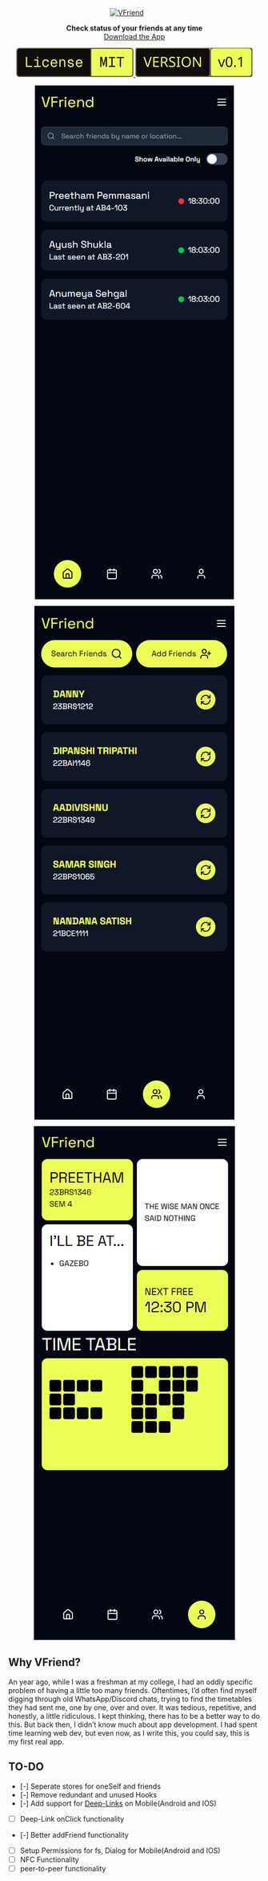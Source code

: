 <div id="toc" align="center" style="margin-bottom: 0;">
  <ul style="list-style: none; margin: 0; padding: 0;">
    <a href="https://vfriend.preetham.top/">
      <picture>
        <source media="(prefers-color-scheme: dark)" srcset="./README/dark_logo.png" />
        <img alt="VFriend" src="./README/light_logo.png" width="200" style="margin-right: 30px;" />
      </picture>
    </a>
  </ul>
</div>

<p align="center">
  <strong>Check status of your friends at any time</strong><br>
  <a href="https://vfriend.preetham.top/privacy">Download the App</a>
</p>

<p align="center">
  <a href="https://github.com/ppmpreetham/vfriend?tab=MIT-1-ov-file#">
    <picture>
      <source media="(prefers-color-scheme: dark)" srcset="./README/dark_license.svg" />
      <img alt="MIT License" src="./README/light_license.svg" />
    </picture>
  </a>
  <a href="https://github.com/ppmpreetham/vfriend/releases/">
    <picture>
      <source media="(prefers-color-scheme: dark)" srcset="./README/dark_version.svg" />
      <img alt="Version" src="./README/light_version.svg" />
    </picture>
  </a>
</p>

<p align="center" style="display: flex; justify-content: center; gap: 10px; flex-wrap: wrap;">
  <picture style="flex: 1; min-width: 250px;">
    <img alt="Home screen" src="README/app images/home.png" style="max-width: 100%;" />
  </picture>
  <picture style="flex: 1; min-width: 250px;">
    <img alt="Friends screen" src="README/app images/friends.png" style="max-width: 100%;" />
  </picture>
  <picture style="flex: 1; min-width: 250px;">
    <img alt="Profile screen" src="README/app images/profile.png" style="max-width: 100%;" />
  </picture>
</p>

## Why VFriend?
An year ago, while I was a freshman at my college, I had an oddly specific problem of having a little too many friends. Oftentimes,  I’d often find myself digging through old WhatsApp/Discord chats, trying to find the timetables they had sent me, one by one, over and over. It was tedious, repetitive, and honestly, a little ridiculous. I kept thinking, there has to be a better way to do this. But back then, I didn’t know much about app development. I had spent time learning web dev, but even now, as I write this, you could say, this is my first real app.

## TO-DO
- [-] Seperate stores for oneSelf and friends
- [-] Remove redundant and unused Hooks
- [-] Add support for [Deep-Links](https://v2.tauri.app/plugin/deep-linking/#setting-up) on Mobile(Android and IOS)
- [ ] Deep-Link onClick functionality
- [-] Better addFriend functionality
- [ ] Setup Permissions for fs, Dialog for Mobile(Android and IOS)
- [ ] NFC Functionality
- [ ] peer-to-peer functionality